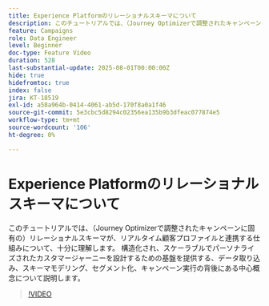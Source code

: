 ```yaml
---
title: Experience Platformのリレーショナルスキーマについて
description: このチュートリアルでは、（Journey Optimizerで調整されたキャンペーンに固有の）リレーショナルスキーマが、リアルタイム顧客プロファイルと連携する仕組みについて、十分に理解します。 構造化され、スケーラブルでパーソナライズされたカスタマージャーニーを設計するための基盤を提供する、データ取り込み、スキーマモデリング、セグメント化、キャンペーン実行の背後にある中心概念について説明します。
feature: Campaigns
role: Data Engineer
level: Beginner
doc-type: Feature Video
duration: 528
last-substantial-update: 2025-08-01T00:00:00Z
hide: true
hidefromtoc: true
index: false
jira: KT-18519
exl-id: a58a964b-0414-4061-ab5d-170f8a0a1f46
source-git-commit: 5e3cbc5d8294c02356ea135b9b3dfeac077874e5
workflow-type: tm+mt
source-wordcount: '106'
ht-degree: 0%

---
```


# Experience Platformのリレーショナルスキーマについて

このチュートリアルでは、（Journey Optimizerで調整されたキャンペーンに固有の）リレーショナルスキーマが、リアルタイム顧客プロファイルと連携する仕組みについて、十分に理解します。 構造化され、スケーラブルでパーソナライズされたカスタマージャーニーを設計するための基盤を提供する、データ取り込み、スキーマモデリング、セグメント化、キャンペーン実行の背後にある中心概念について説明します。

>[!VIDEO](https://video.tv.adobe.com/v/3470215/?learn=on&enablevpops&captions=jpn)
